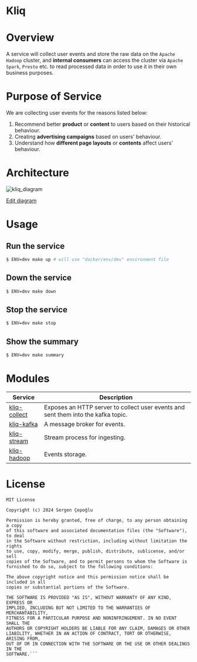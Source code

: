 # Kliq

# Overview
A service will collect user events and store the raw data on the 
```Apache Hadoop``` cluster, and **internal consumers** can access the cluster via
```Apache Spark```, ```Presto``` etc. to read processed data in order to use
it in their own business purposes.

# Purpose of Service
We are collecting user events for the reasons listed below:

1. Recommend better **product** or **content** to users based on their 
historical behaviour.
2. Creating **advertising campaigns** based on users' behaviour.
3. Understand how **different page layouts** or **contents** affect users'
behaviour.

# Architecture
![kliq_diagram](/docs/resources/kliq-diagram.png)

[Edit diagram](/docs/kliq-diagram.mmd)

# Usage

## Run the service
```sh
$ ENV=dev make up # will use "docker/env/dev" environment file
```

## Down the service
```sh
$ ENV=dev make down 
```

## Stop the service
```sh
$ ENV=dev make stop
```

## Show the summary
```sh
$ ENV=dev make summary
```

# Modules
| Service                               | Description                                                                        |                                              
| ------------------------------------- | ---------------------------------------------------------------------------------- |
| [kliq-collect](/docs/kliq-collect.md) | Exposes an HTTP server to collect user events and sent them into the kafka topic.  |
| [kliq-kafka](/docs/kliq-kafka.md)     | A message broker for events.                                                       |
| [kliq-stream](/docs/kliq-stream.md)   | Stream process for ingesting.                                                      |
| [kliq-hadoop](/docs/kliq-hadoop.md)   | Events storage.                                                                    |

# License
```
MIT License

Copyright (c) 2024 Sergen Çepoğlu

Permission is hereby granted, free of charge, to any person obtaining a copy
of this software and associated documentation files (the "Software"), to deal
in the Software without restriction, including without limitation the rights
to use, copy, modify, merge, publish, distribute, sublicense, and/or sell
copies of the Software, and to permit persons to whom the Software is
furnished to do so, subject to the following conditions:

The above copyright notice and this permission notice shall be included in all
copies or substantial portions of the Software.

THE SOFTWARE IS PROVIDED "AS IS", WITHOUT WARRANTY OF ANY KIND, EXPRESS OR
IMPLIED, INCLUDING BUT NOT LIMITED TO THE WARRANTIES OF MERCHANTABILITY,
FITNESS FOR A PARTICULAR PURPOSE AND NONINFRINGEMENT. IN NO EVENT SHALL THE
AUTHORS OR COPYRIGHT HOLDERS BE LIABLE FOR ANY CLAIM, DAMAGES OR OTHER
LIABILITY, WHETHER IN AN ACTION OF CONTRACT, TORT OR OTHERWISE, ARISING FROM,
OUT OF OR IN CONNECTION WITH THE SOFTWARE OR THE USE OR OTHER DEALINGS IN THE
SOFTWARE.```
